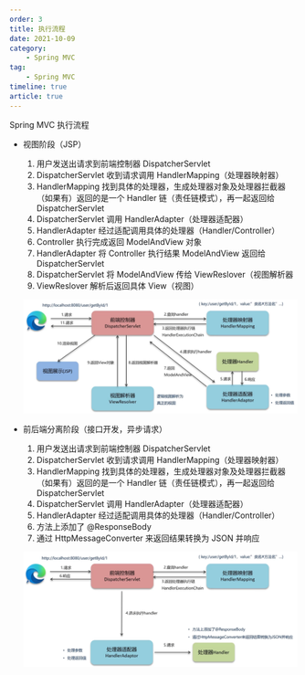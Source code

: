 ```yaml
---
order: 3
title: 执行流程
date: 2021-10-09
category: 
    - Spring MVC
tag: 
    - Spring MVC
timeline: true
article: true
---
```


Spring MVC 执行流程

- 视图阶段（JSP）

   1. 用户发送出请求到前端控制器 DispatcherServlet
   2. DispatcherServlet 收到请求调用 HandlerMapping（处理器映射器）
   3. HandlerMapping 找到具体的处理器，生成处理器对象及处理器拦截器（如果有）返回的是一个 Handler 链（责任链模式），再一起返回给 DispatcherServlet
   4. DispatcherServlet 调用 HandlerAdapter（处理器适配器）
   5. HandlerAdapter 经过适配调用具体的处理器（Handler/Controller）
   6. Controller 执行完成返回 ModelAndView 对象
   7. HandlerAdapter 将 Controller 执行结果 ModelAndView 返回给 DispatcherServlet
   8. DispatcherServlet 将 ModelAndView 传给 ViewReslover（视图解析器
   9. ViewReslover 解析后返回具体 View（视图）

   ![](https://raw.githubusercontent.com/du-mozzie/PicGo/master/images/image-20240729193930322.png)

- 前后端分离阶段（接口开发，异步请求）

  1. 用户发送出请求到前端控制器 DispatcherServlet
  2. DispatcherServlet 收到请求调用 HandlerMapping（处理器映射器）
  3. HandlerMapping 找到具体的处理器，生成处理器对象及处理器拦截器（如果有）返回的是一个 Handler 链（责任链模式），再一起返回给 DispatcherServlet
  4. DispatcherServlet 调用 HandlerAdapter（处理器适配器）
  5. HandlerAdapter 经过适配调用具体的处理器（Handler/Controller）
  6. 方法上添加了 @ResponseBody
  7. 通过 HttpMessageConverter 来返回结果转换为 JSON 并响应

  ![](https://raw.githubusercontent.com/du-mozzie/PicGo/master/images/image-20240729194344371.png)